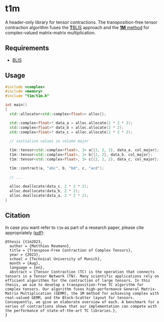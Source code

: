 # t1m

A header-only library for tensor contractions. The transposition-free tensor contraction algorithm fuses the [**T**BLIS](https://github.com/devinamatthews/tblis) approach and the [**1M** method](https://www.cs.utexas.edu/users/flame/pubs/blis6_toms_rev2.pdf) for complex-valued matrix-matrix multiplication.

## Requirements

- [BLIS](https://github.com/flame/blis)

## Usage

```cpp
#include <complex>
#include <memory>
#include "t1m/t1m.h"

int main() 
{
  std::allocator<std::complex<float>> alloc{};

  std::complex<float>* data_a = alloc.allocate(2 * 2 * 2);
  std::complex<float>* data_b = alloc.allocate(2 * 2);
  std::complex<float>* data_c = alloc.allocate(2 * 2 * 2);
  
  // initialize values in column major

  t1m::tensor<std::complex<float>, 3> a{{2, 2, 2}, data_a, col_major};
  t1m::tensor<std::complex<float>, 2> b{{2, 2}, data_b, col_major};
  t1m::tensor<std::complex<float>, 3> c{{2, 2, 2}, data_c, col_major};

  t1m::contract(a, "abc", b, "bd", c, "acd");
  
  // ...
  
  alloc.deallocate(data_c, 2 * 2 * 2);
  alloc.deallocate(data_b, 2 * 2);
  alloc.deallocate(data_a, 2 * 2 * 2);
}
```

## Citation

In case you want refer to `t1m` as part of a research paper, please cite appropriately ([pdf](https://mediatum.ub.tum.de/download/1718165/1718165.pdf)):

```text.bibtex
@thesis {t1m2023,
  author = {Matthias Reumann},
  title = {Transpose-Free Contraction of Complex Tensors},
  year = {2023},
  school = {Technical University of Munich},
  month = {Aug},
  language = {en},
  abstract = {Tensor Contraction (TC) is the operation that connects tensors in a Tensor Network (TN). Many scientific applications rely on efficient algorithms for the contraction of large tensors. In this thesis, we aim to develop a transposition-free TC algorithm for complex tensors. Our algorithm fuses high-performance General Matrix-Matrix Multiplication (GEMM), the 1M method for achieving complex with real-valued GEMM, and the Block-Scatter layout for tensors. Consequently, we give an elaborate overview of each. A benchmark for a series of contractions shows that our implementation can compete with the performance of state-of-the-art TC libraries.},
}
